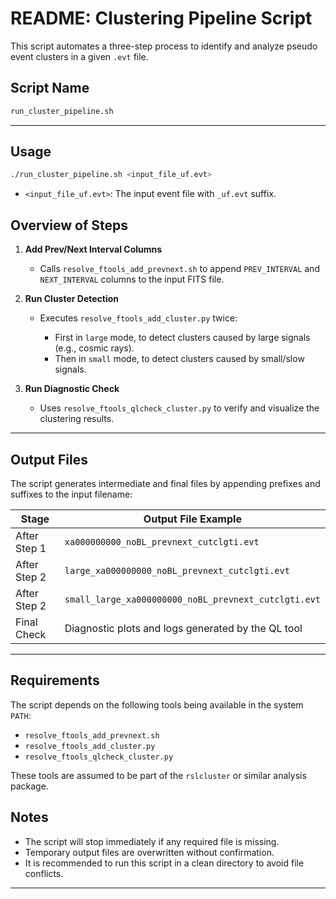 # README: Clustering Pipeline Script

This script automates a three-step process to identify and analyze pseudo event clusters in a given `.evt` file.

## Script Name

```bash
run_cluster_pipeline.sh
```

---

## Usage

```bash
./run_cluster_pipeline.sh <input_file_uf.evt>
```

* `<input_file_uf.evt>`: The input event file with `_uf.evt` suffix.


## Overview of Steps

1. **Add Prev/Next Interval Columns**

   * Calls `resolve_ftools_add_prevnext.sh` to append `PREV_INTERVAL` and `NEXT_INTERVAL` columns to the input FITS file.

2. **Run Cluster Detection**

   * Executes `resolve_ftools_add_cluster.py` twice:

     * First in `large` mode, to detect clusters caused by large signals (e.g., cosmic rays).
     * Then in `small` mode, to detect clusters caused by small/slow signals.

3. **Run Diagnostic Check**

   * Uses `resolve_ftools_qlcheck_cluster.py` to verify and visualize the clustering results.

---

## Output Files

The script generates intermediate and final files by appending prefixes and suffixes to the input filename:

| Stage        | Output File Example                                  |
| ------------ | ---------------------------------------------------- |
| After Step 1 | `xa000000000_noBL_prevnext_cutclgti.evt`             |
| After Step 2 | `large_xa000000000_noBL_prevnext_cutclgti.evt`       |
| After Step 2 | `small_large_xa000000000_noBL_prevnext_cutclgti.evt` |
| Final Check  | Diagnostic plots and logs generated by the QL tool   |

---

## Requirements

The script depends on the following tools being available in the system `PATH`:

* `resolve_ftools_add_prevnext.sh`
* `resolve_ftools_add_cluster.py`
* `resolve_ftools_qlcheck_cluster.py`

These tools are assumed to be part of the `rslcluster` or similar analysis package.

## Notes

* The script will stop immediately if any required file is missing.
* Temporary output files are overwritten without confirmation.
* It is recommended to run this script in a clean directory to avoid file conflicts.

---
